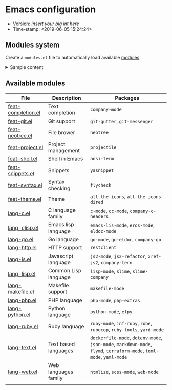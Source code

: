 # Emacs configuration

- Version: _insert your big int here_
- Time-stamp: <2019-06-05 15:24:24>

## Modules system

Create a `modules.el` file to automatically load available [modules](./modules/).

<details>
    <summary>Sample content</summary>

```
(require 'feat-theme)

(require 'feat-completion)
(require 'feat-git)
(require 'feat-neotree)
(require 'feat-project)
(require 'feat-shell)
(require 'feat-snippets)
(require 'feat-syntax)

(require 'lang-c)
(require 'lang-elisp)
(require 'lang-go)
(require 'lang-http)
(require 'lang-js)
(require 'lang-lisp)
(require 'lang-makefile)
(require 'lang-php)
(require 'lang-python)
(require 'lang-ruby)
(require 'lang-text)
(require 'lang-web)
```
</details>

## Available modules

| File                                               | Description          | Packages                                                                                                            |
|----------------------------------------------------|----------------------|---------------------------------------------------------------------------------------------------------------------|
| [feat-completion.el](./modules/feat-completion.el) | Text completion      | `company-mode`                                                                                                      |
| [feat-git.el](./modules/feat-git.el)               | Git support          | `git-gutter`, `git-messenger`                                                                                       |
| [feat-neotree.el](./modules/feat-neotree.el)       | File brower          | `neotree`                                                                                                           |
| [feat-project.el](./modules/feat-project.el)       | Project management   | `projectile`                                                                                                        |
| [feat-shell.el](./modules/feat-shell.el)           | Shell in Emacs       | `ansi-term`                                                                                                         |
| [feat-snippets.el](./modules/feat-snippets.el)     | Snippets             | `yasnippet`                                                                                                         |
| [feat-syntax.el](./modules/feat-syntax.el)         | Syntax checking      | `flycheck`                                                                                                          |
| [feat-theme.el](./modules/feat-theme.el)           | Theme                | `all-the-icons`, `all-the-icons-dired`                                                                              |
| [lang-c.el](./modules/lang-c.el)                   | C language family    | `c-mode`, `cc-mode`, `company-c-headers`                                                                            |
| [lang-elisp.el](./modules/lang-elisp.el)           | Emacs lisp language  | `emacs-lis-mode`, `eros-mode`, `eldoc-mode`                                                                         |
| [lang-go.el](./modules/lang-go.el)                 | Go language          | `go-mode`, `go-eldoc`, `company-go`                                                                                 |
| [lang-http.el](./modules/lang-http.el)             | HTTP support         | `restclient`                                                                                                        |
| [lang-js.el](./modules/lang-js.el)                 | Javascript language  | `js2-mode`, `js2-refactor`, `xref-js2`, `company-tern`                                                              |
| [lang-lisp.el](./modules/lang-lisp.el)             | Common Lisp language | `lisp-mode`, `slime`, `slime-company`                                                                               |
| [lang-makefile.el](./modules/lang-makefile.el)     | Makefile support     | `makefile-mode`                                                                                                     |
| [lang-php.el](./modules/lang-php.el)               | PHP language         | `php-mode`, `php-extras`                                                                                            |
| [lang-python.el](./modules/lang-python.el)         | Python language      | `python-mode`, `elpy`                                                                                               |
| [lang-ruby.el](./modules/lang-ruby.el)             | Ruby language        | `ruby-mode`, `inf-ruby`, `robe`, `rubocop`, `ruby-tools`, `yard-mode`                                               |
| [lang-text.el](./modules/lang-text.el)             | Text based languages | `dockerfile-mode`, `dotenv-mode`, `json-mode`, `markdown-mode`, `flymd`, `terraform-mode`, `toml-mode`, `yaml-mode` |
| [lang-web.el](./modules/lang-web.el)               | Web languages family | `htmlize`, `scss-mode`, `web-mode`                                                                                  |
|                                                    |                      |                                                                                                                     |
